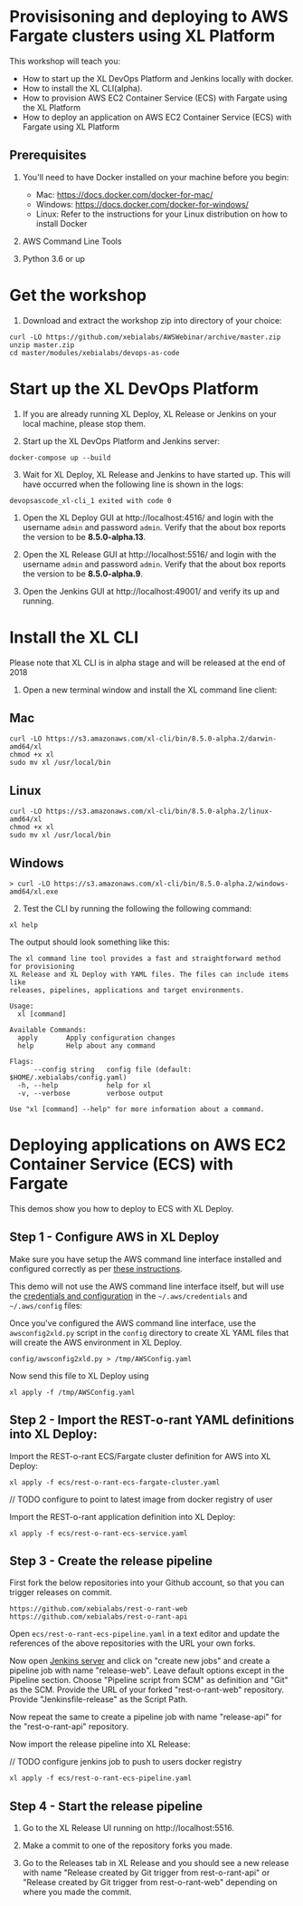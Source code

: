 # Provisisoning and deploying to AWS Fargate clusters using XL Platform

This workshop will teach you:

* How to start up the XL DevOps Platform and Jenkins locally with docker.
* How to install the XL CLI(alpha).
* How to provision AWS EC2 Container Service (ECS) with Fargate using the XL Platform
* How to deploy an application on AWS EC2 Container Service (ECS) with Fargate using XL Platform

## Prerequisites

1. You'll need to have Docker installed on your machine before you begin:
    * Mac: https://docs.docker.com/docker-for-mac/
    * Windows: https://docs.docker.com/docker-for-windows/
    * Linux: Refer to the instructions for your Linux distribution on how to install Docker

2. AWS Command Line Tools

3. Python 3.6 or up

# Get the workshop

1) Download and extract the workshop zip into directory of your choice:
```
curl -LO https://github.com/xebialabs/AWSWebinar/archive/master.zip
unzip master.zip
cd master/modules/xebialabs/devops-as-code
```

# Start up the XL DevOps Platform

1) If you are already running XL Deploy, XL Release or Jenkins on your local machine, please stop them.

2) Start up the XL DevOps Platform and Jenkins server:
```
docker-compose up --build
```

3) Wait for XL Deploy, XL Release and Jenkins to have started up. This will have occurred when the following line is shown in the logs:
```
devopsascode_xl-cli_1 exited with code 0
```

1) Open the XL Deploy GUI at http://localhost:4516/ and login with the username `admin` and password `admin`. Verify that the about box reports the version to be **8.5.0-alpha.13**.

2) Open the XL Release GUI at http://localhost:5516/ and login with the username `admin` and password `admin`. Verify that the about box reports the version to be **8.5.0-alpha.9**.

3) Open the Jenkins GUI at http://localhost:49001/ and verify its up and running.

# Install the XL CLI

Please note that XL CLI is in alpha stage and will be released at the end of 2018

1) Open a new terminal window and install the XL command line client:

## Mac
```
curl -LO https://s3.amazonaws.com/xl-cli/bin/8.5.0-alpha.2/darwin-amd64/xl
chmod +x xl
sudo mv xl /usr/local/bin
```

## Linux
```
curl -LO https://s3.amazonaws.com/xl-cli/bin/8.5.0-alpha.2/linux-amd64/xl
chmod +x xl
sudo mv xl /usr/local/bin
```

## Windows
```
> curl -LO https://s3.amazonaws.com/xl-cli/bin/8.5.0-alpha.2/windows-amd64/xl.exe
```

2) Test the CLI by running the following the following command:
```
xl help
```

The output should look something like this:
```
The xl command line tool provides a fast and straightforward method for provisioning
XL Release and XL Deploy with YAML files. The files can include items like
releases, pipelines, applications and target environments.

Usage:
  xl [command]

Available Commands:
  apply       Apply configuration changes
  help        Help about any command

Flags:
      --config string   config file (default: $HOME/.xebialabs/config.yaml)
  -h, --help            help for xl
  -v, --verbose         verbose output

Use "xl [command] --help" for more information about a command.
```

# Deploying applications on AWS EC2 Container Service (ECS) with Fargate

This demos show you how to deploy to ECS with XL Deploy.


## Step 1 - Configure AWS in XL Deploy

Make sure you have setup the AWS command line interface installed and configured correctly as per [these instructions](https://docs.aws.amazon.com/cli/latest/userguide/tutorial-ec2-ubuntu.html#configure-cli).


This demo will not use the AWS command line interface itself, but will use the [credentials and configuration](https://docs.aws.amazon.com/cli/latest/userguide/cli-config-files.html) in the `~/.aws/credentials` and `~/.aws/config` files:


Once you've configured the AWS command line interface, use the `awsconfig2xld.py` script in the `config` directory to create XL YAML files that will create the AWS environment in XL Deploy.

```
config/awsconfig2xld.py > /tmp/AWSConfig.yaml
```

Now send this file to XL Deploy using

```
xl apply -f /tmp/AWSConfig.yaml
```

## Step 2 - Import the REST-o-rant YAML definitions into XL Deploy:

Import the REST-o-rant ECS/Fargate cluster definition for AWS into XL Deploy:

```
xl apply -f ecs/rest-o-rant-ecs-fargate-cluster.yaml
```

// TODO configure to point to latest image from docker registry of user

Import the REST-o-rant application definition into XL Deploy:

```
xl apply -f ecs/rest-o-rant-ecs-service.yaml
```

## Step 3 - Create the release pipeline

First fork the below repositories into your Github account, so that you can trigger releases on commit.

```
https://github.com/xebialabs/rest-o-rant-web
https://github.com/xebialabs/rest-o-rant-api
```

Open `ecs/rest-o-rant-ecs-pipeline.yaml` in a text editor and update the references of the above repositories with the URL your own forks.

Now open [Jenkins server](http://localhost:49001/) and click on "create new jobs" and create a pipeline job with name "release-web". Leave default options except in the Pipeline section. Choose "Pipeline script from SCM" as definition and "Git" as the SCM. Provide the URL of your forked "rest-o-rant-web" repository. Provide "Jenkinsfile-release" as the Script Path.

Now repeat the same to create a pipeline job with name "release-api" for the "rest-o-rant-api" repository.

Now import the release pipeline into XL Release:

// TODO configure jenkins job to push to users docker registry

```
xl apply -f ecs/rest-o-rant-ecs-pipeline.yaml
```

## Step 4 - Start the release pipeline

1. Go to the XL Release UI running on http://localhost:5516.

2. Make a commit to one of the repository forks you made.

3. Go to the Releases tab in XL Release and you should see a new release with name "Release created by Git trigger from rest-o-rant-api" or "Release created by Git trigger from rest-o-rant-web" depending on where you made the commit.
